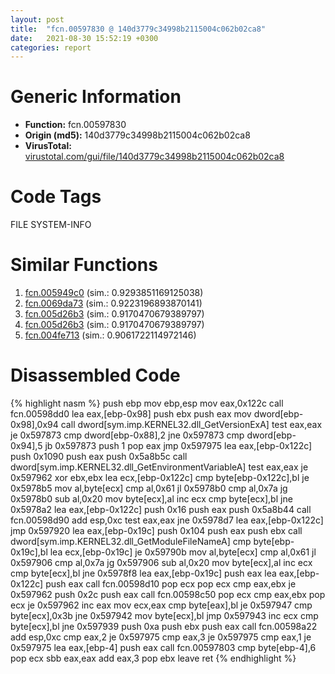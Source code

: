 ```yaml
---
layout: post
title:  "fcn.00597830 @ 140d3779c34998b2115004c062b02ca8"
date:   2021-08-30 15:52:19 +0300
categories: report
---
```


# Generic Information
- **Function:** fcn.00597830
- **Origin (md5):** 140d3779c34998b2115004c062b02ca8
- **VirusTotal:** [virustotal.com/gui/file/140d3779c34998b2115004c062b02ca8][virustotal_ref]

# Code Tags
<span class="tag" id="FILE">FILE</span>
<span class="tag" id="SYSTEM-INFO">SYSTEM-INFO</span>


# Similar Functions

1. [fcn.005949c0][similar_1_ref] (sim.: 0.9293851169125038)
2. [fcn.0069da73][similar_2_ref] (sim.: 0.9223196893870141)
3. [fcn.005d26b3][similar_3_ref] (sim.: 0.9170470679389797)
4. [fcn.005d26b3][similar_4_ref] (sim.: 0.9170470679389797)
5. [fcn.004fe713][similar_5_ref] (sim.: 0.9061722114972146)


# Disassembled Code

{% highlight nasm %}
push ebp
mov ebp,esp
mov eax,0x122c
call fcn.00598dd0
lea eax,[ebp-0x98]
push ebx
push eax
mov dword[ebp-0x98],0x94
call dword[sym.imp.KERNEL32.dll_GetVersionExA]
test eax,eax
je 0x597873
cmp dword[ebp-0x88],2
jne 0x597873
cmp dword[ebp-0x94],5
jb 0x597873
push 1
pop eax
jmp 0x597975
lea eax,[ebp-0x122c]
push 0x1090
push eax
push 0x5a8b5c
call dword[sym.imp.KERNEL32.dll_GetEnvironmentVariableA]
test eax,eax
je 0x597962
xor ebx,ebx
lea ecx,[ebp-0x122c]
cmp byte[ebp-0x122c],bl
je 0x5978b5
mov al,byte[ecx]
cmp al,0x61
jl 0x5978b0
cmp al,0x7a
jg 0x5978b0
sub al,0x20
mov byte[ecx],al
inc ecx
cmp byte[ecx],bl
jne 0x5978a2
lea eax,[ebp-0x122c]
push 0x16
push eax
push 0x5a8b44
call fcn.00598d90
add esp,0xc
test eax,eax
jne 0x5978d7
lea eax,[ebp-0x122c]
jmp 0x597920
lea eax,[ebp-0x19c]
push 0x104
push eax
push ebx
call dword[sym.imp.KERNEL32.dll_GetModuleFileNameA]
cmp byte[ebp-0x19c],bl
lea ecx,[ebp-0x19c]
je 0x59790b
mov al,byte[ecx]
cmp al,0x61
jl 0x597906
cmp al,0x7a
jg 0x597906
sub al,0x20
mov byte[ecx],al
inc ecx
cmp byte[ecx],bl
jne 0x5978f8
lea eax,[ebp-0x19c]
push eax
lea eax,[ebp-0x122c]
push eax
call fcn.00598d10
pop ecx
pop ecx
cmp eax,ebx
je 0x597962
push 0x2c
push eax
call fcn.00598c50
pop ecx
cmp eax,ebx
pop ecx
je 0x597962
inc eax
mov ecx,eax
cmp byte[eax],bl
je 0x597947
cmp byte[ecx],0x3b
jne 0x597942
mov byte[ecx],bl
jmp 0x597943
inc ecx
cmp byte[ecx],bl
jne 0x597939
push 0xa
push ebx
push eax
call fcn.00598a22
add esp,0xc
cmp eax,2
je 0x597975
cmp eax,3
je 0x597975
cmp eax,1
je 0x597975
lea eax,[ebp-4]
push eax
call fcn.00597803
cmp byte[ebp-4],6
pop ecx
sbb eax,eax
add eax,3
pop ebx
leave 
ret 
{% endhighlight %}


[similar_1_ref]: /report/fcn.005949c0@009ea4ad185ccb9becba67b3b2163e8b
[similar_2_ref]: /report/fcn.0069da73@0fb0e1c162f9df68f5d89a2b2a71a217
[similar_3_ref]: /report/fcn.005d26b3@4179b381a87b74dcd140154f9010ef86
[similar_4_ref]: /report/fcn.005d26b3@36725a4ae161c6e8a09f5f34ebd6f2e0
[similar_5_ref]: /report/fcn.004fe713@557dcbbf2711fedc520328fbbc657056
[virustotal_ref]: https://www.virustotal.com/gui/file/140d3779c34998b2115004c062b02ca8